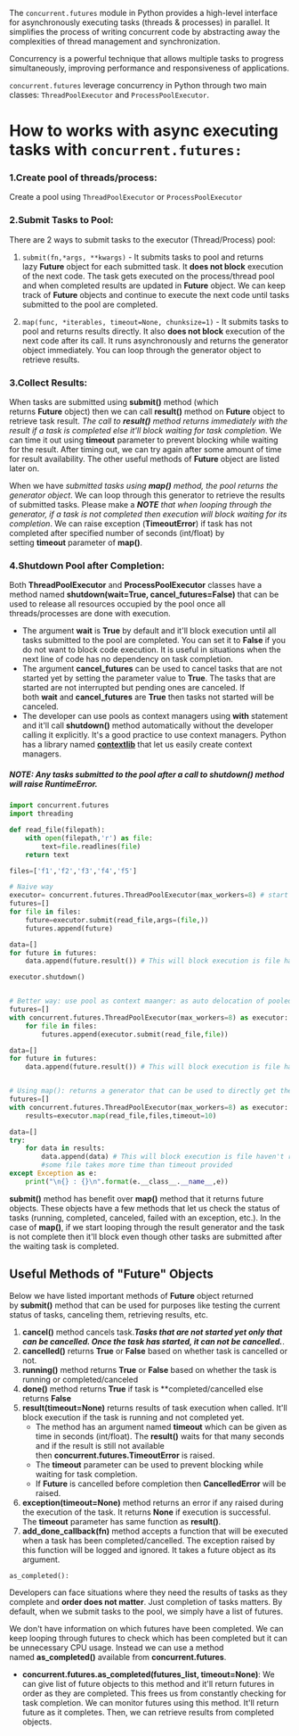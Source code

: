 
The `concurrent.futures` module in Python provides a high-level interface for asynchronously executing tasks (threads & processes) in parallel. It simplifies the process of writing concurrent code by abstracting away the complexities of thread management and synchronization.

Concurrency is a powerful technique that allows multiple tasks to progress simultaneously, improving performance and responsiveness of applications.

`concurrent.futures` leverage concurrency in Python through two main classes: `ThreadPoolExecutor` and `ProcessPoolExecutor`.

# How to works with async executing tasks with `concurrent.futures:`
### 1.Create pool of threads/process:
Create a pool using `ThreadPoolExecutor` or `ProcessPoolExecutor`

### 2.Submit Tasks to Pool:
There are 2 ways to submit tasks to the executor (Thread/Process) pool:

1. `submit(fn,*args, **kwargs)` - It submits tasks to pool and returns lazy **Future** object for each submitted task. It **does not block** execution of the next code. The task gets executed on the process/thread pool and when completed results are updated in **Future** object. We can keep track of **Future** objects and continue to execute the next code until tasks submitted to the pool are completed.
   
2. `map(func, *iterables, timeout=None, chunksize=1)` - It submits tasks to pool and returns results directly. It also **does not block** execution of the next code after its call. It runs asynchronously and returns the generator object immediately. You can loop through the generator object to retrieve results.

### 3.Collect Results:
When tasks are submitted using **submit()** method (which returns **Future** object) then we can call **result()** method on **Future** object to retrieve task result. _The call to **result()** method returns immediately with the result if a task is completed else it'll block waiting for task completion_. We can time it out using **timeout** parameter to prevent blocking while waiting for the result. After timing out, we can try again after some amount of time for result availability. The other useful methods of **Future** object are listed later on.

When we have _submitted tasks using **map()** method, the pool returns the generator object_. We can loop through this generator to retrieve the results of submitted tasks. Please make a _**NOTE** that when looping through the generator, if a task is not completed then execution will block waiting for its completion_. We can raise exception (**TimeoutError**) if task has not completed after specified number of seconds (int/float) by setting **timeout** parameter of **map()**.

### 4.Shutdown Pool after Completion:
Both **ThreadPoolExecutor** and **ProcessPoolExecutor** classes have a method named **shutdown(wait=True, cancel_futures=False)** that can be used to release all resources occupied by the pool once all threads/processes are done with execution.

- The argument **wait** is **True** by default and it'll block execution until all tasks submitted to the pool are completed. You can set it to **False** if you do not want to block code execution. It is useful in situations when the next line of code has no dependency on task completion.
- The argument **cancel_futures** can be used to cancel tasks that are not started yet by setting the parameter value to **True**. The tasks that are started are not interrupted but pending ones are canceled. If both **wait** and **cancel_futures** are **True** then tasks not started will be canceled.
- The developer can use pools as context managers using **with** statement and it'll call **shutdown()** method automatically without the developer calling it explicitly. It's a good practice to use context managers. Python has a library named **[contextlib](https://coderzcolumn.com/tutorials/python/contextlib-useful-context-managers-with-statements-in-python)** that let us easily create context managers.

##### **NOTE:** Any tasks submitted to the pool after a call to **shutdown()** method will raise **RuntimeError**.


```python
import concurrent.futures
import threading

def read_file(filepath):
	with open(filepath,'r') as file:
		text=file.readlines(file)
	return text

files=['f1','f2','f3','f4','f5']

# Naive way
executor= concurrent.futures.ThreadPoolExecutor(max_workers=8) # start pool
futures=[]
for file in files:
	future=executor.submit(read_file,args=(file,))
	futures.append(future)

data=[]
for future in futures:
	data.append(future.result()) # This will block execution is file haven't read

executor.shutdown()


# Better way: use pool as context maanger: as auto delocation of pooled resources
futures=[]
with concurrent.futures.ThreadPoolExecutor(max_workers=8) as executor:
	for file in files:
		futures.append(executor.submit(read_file,file))

data=[]
for future in futures:
	data.append(future.result()) # This will block execution is file haven't read


# Using map(): returns a generator that can be used to directly get the data once completed
futures=[]
with concurrent.futures.ThreadPoolExecutor(max_workers=8) as executor:
	results=executor.map(read_file,files,timeout=10)

data=[]
try:
	for data in results:
		data.append(data) # This will block execution is file haven't read,will throw TimeoutException if
		#some file takes more time than timeout provided
except Exception as e:
	print("\n{} : {}\n".format(e.__class__.__name__,e))
```


**submit()** method has benefit over **map()** method that it returns future objects. These objects have a few methods that let us check the status of tasks (running, completed, canceled, failed with an exception, etc.). In the case of **map()**, if we start looping through the result generator and the task is not complete then it'll block even though other tasks are submitted after the waiting task is completed.

## Useful Methods of **"Future"** Objects [](https://coderzcolumn.com/tutorials/python/concurrent-futures#8.-Useful-Methods-of-%22Future%22-Objects-)

Below we have listed important methods of **Future** object returned by **submit()** method that can be used for purposes like testing the current status of tasks, canceling them, retrieving results, etc.

1. **cancel()** method cancels task._**Tasks that are not started yet only that can be cancelled. Once the task has started, it can not be  cancelled.**_.
2. **cancelled()** returns **True** or **False** based on whether task is cancelled or not.
3. **running()** method returns **True** or **False** based on whether the task is running or completed/canceled
4. **done()** method returns **True** if task is **completed/cancelled else returns **False**
5. **result(timeout=None)** returns results of task execution when called. It'll block execution if the task is running and not completed yet.
    - The method has an argument named **timeout** which can be given as time in seconds (int/float). The **result()** waits for that many seconds and if the result is still not available then **concurrent.futures.TimeoutError** is raised.
    - The **timeout** parameter can be used to prevent blocking while waiting for task completion.
    - If **Future** is cancelled before completion then **CancelledError** will be raised.
6. **exception(timeout=None)** method returns an error if any raised during the execution of the task. It returns **None** if execution is successful. The **timeout** parameter has same function as **result()**.
7. **add_done_callback(fn)** method accepts a function that will be executed when a task has been completed/cancelled. The exception raised by this function will be logged and ignored. It takes a future object as its argument.


`as_completed():`

Developers can face situations where they need the results of tasks as they complete and **order does not matter**. Just completion of tasks matters. By default, when we submit tasks to the pool, we simply have a list of futures.

We don't have information on which futures have been completed. We can keep looping through futures to check which has been completed but it can be unnecessary CPU usage. Instead we can use a method named **as_completed()** available from **concurrent.futures**.

- **concurrent.futures.as_completed(futures_list, timeout=None)**: We can give list of future objects to this method and it'll return futures in order as they are completed.
This frees us from constantly checking for task completion. We can monitor futures using this method. It'll return future as it completes. Then, we can retrieve results from completed objects.